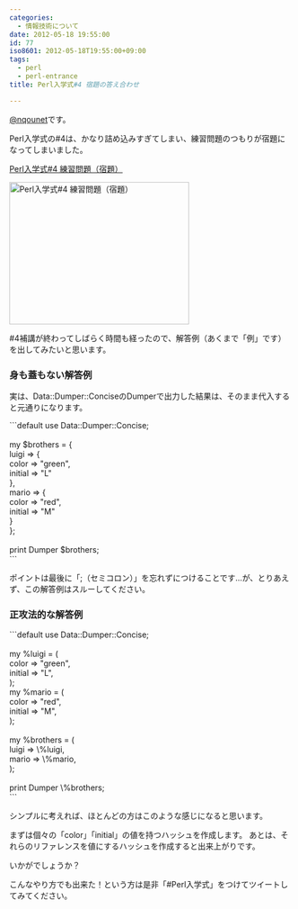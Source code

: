 ```yaml
---
categories:
  - 情報技術について
date: 2012-05-18 19:55:00
id: 77
iso8601: 2012-05-18T19:55:00+09:00
tags:
  - perl
  - perl-entrance
title: Perl入学式#4 宿題の答え合わせ

---
```


<p><a href="https://twitter.com/nqounet">@nqounet</a>です。</p> <p>Perl入学式の#4は、かなり詰め込みすぎてしまい、練習問題のつもりが宿題になってしまいました。</p> <p><a href="http://nqounet.github.io/presentation/20120415_perlentrance4/">Perl入学式#4 練習問題（宿題）</a></p> <p><a href="https://login.yahoo.com/config/login?.src=flickrsignin&amp;.pc=8190&amp;.scrumb=0&amp;.pd=c%3DH6T9XcS72e4mRnW3NpTAiU8ZkA--&amp;.intl=jp&amp;.lang=en&amp;.done=https%3A%2F%2Flogin.yahoo.com%2Fconfig%2Fvalidate%3F.src%3Dflickrsignin%26.pc%3D8190%26.scrumb%3D0%26.pd%3Dc%253DJvVF95K62e6PzdPu7MBv2V8-%26.intl%3Djp%26.done%3Dhttps%253A%252F%252Fwww.flickr.com%252Fsignin%252Fyahoo%252F%253Fredir%253D%25252Fphotos%25252Fnqounet%25252F7220452952%25252F" title="Perl入学式#4 練習問題（宿題） by nqounet, on Flickr"><img src="http://farm6.staticflickr.com/5075/7220452952_f40f4b2edc_n.jpg" width="320" height="253" alt="Perl入学式#4 練習問題（宿題）"></a></p> <p>#4補講が終わってしばらく時間も経ったので、解答例（あくまで「例」です）を出してみたいと思います。</p> <h3>身も蓋もない解答例</h3> <p>実は、Data::Dumper::ConciseのDumperで出力した結果は、そのまま代入すると元通りになります。</p> ```default
use Data::Dumper::Concise;<br><br>my $brothers = {<br>  luigi => {<br>    color => "green",<br>    initial => "L"<br>  },<br>  mario => {<br>    color => "red",<br>    initial => "M"<br>  }<br>};<br><br>print Dumper $brothers;<br>
``` <p>ポイントは最後に「;（セミコロン）」を忘れずにつけることです…が、とりあえず、この解答例はスルーしてください。</p> <h3>正攻法的な解答例</h3> ```default
use Data::Dumper::Concise;<br><br>my %luigi = (<br>  color => "green",<br>  initial => "L",<br>);<br>my %mario = (<br>  color => "red",<br>  initial => "M",<br>);<br><br>my %brothers = (<br>  luigi => \%luigi,<br>  mario => \%mario,<br>);<br><br>print Dumper \%brothers;<br>
``` <p>シンプルに考えれば、ほとんどの方はこのような感じになると思います。</p> <p>まずは個々の「color」「initial」の値を持つハッシュを作成します。 あとは、それらのリファレンスを値にするハッシュを作成すると出来上がりです。</p> <p>いかがでしょうか？</p> <p>こんなやり方でも出来た！という方は是非「#Perl入学式」をつけてツイートしてみてください。</p>    	
